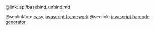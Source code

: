 @link: api/basebind_unbind.md

@seolinktop: [easy javascript framework](https://webix.com)
@seolink: [javascript barcode generator](https://webix.com/widget/barcode/)